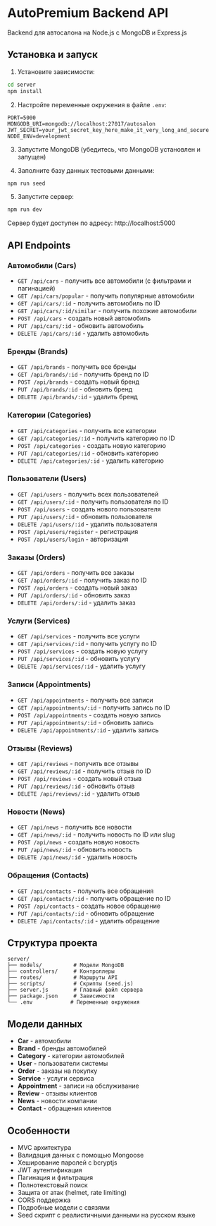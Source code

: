 # AutoPremium Backend API

Backend для автосалона на Node.js с MongoDB и Express.js

## Установка и запуск

1. Установите зависимости:
```bash
cd server
npm install
```

2. Настройте переменные окружения в файле `.env`:
```
PORT=5000
MONGODB_URI=mongodb://localhost:27017/autosalon
JWT_SECRET=your_jwt_secret_key_here_make_it_very_long_and_secure
NODE_ENV=development
```

3. Запустите MongoDB (убедитесь, что MongoDB установлен и запущен)

4. Заполните базу данных тестовыми данными:
```bash
npm run seed
```

5. Запустите сервер:
```bash
npm run dev
```

Сервер будет доступен по адресу: http://localhost:5000

## API Endpoints

### Автомобили (Cars)
- `GET /api/cars` - получить все автомобили (с фильтрами и пагинацией)
- `GET /api/cars/popular` - получить популярные автомобили
- `GET /api/cars/:id` - получить автомобиль по ID
- `GET /api/cars/:id/similar` - получить похожие автомобили
- `POST /api/cars` - создать новый автомобиль
- `PUT /api/cars/:id` - обновить автомобиль
- `DELETE /api/cars/:id` - удалить автомобиль

### Бренды (Brands)
- `GET /api/brands` - получить все бренды
- `GET /api/brands/:id` - получить бренд по ID
- `POST /api/brands` - создать новый бренд
- `PUT /api/brands/:id` - обновить бренд
- `DELETE /api/brands/:id` - удалить бренд

### Категории (Categories)
- `GET /api/categories` - получить все категории
- `GET /api/categories/:id` - получить категорию по ID
- `POST /api/categories` - создать новую категорию
- `PUT /api/categories/:id` - обновить категорию
- `DELETE /api/categories/:id` - удалить категорию

### Пользователи (Users)
- `GET /api/users` - получить всех пользователей
- `GET /api/users/:id` - получить пользователя по ID
- `POST /api/users` - создать нового пользователя
- `PUT /api/users/:id` - обновить пользователя
- `DELETE /api/users/:id` - удалить пользователя
- `POST /api/users/register` - регистрация
- `POST /api/users/login` - авторизация

### Заказы (Orders)
- `GET /api/orders` - получить все заказы
- `GET /api/orders/:id` - получить заказ по ID
- `POST /api/orders` - создать новый заказ
- `PUT /api/orders/:id` - обновить заказ
- `DELETE /api/orders/:id` - удалить заказ

### Услуги (Services)
- `GET /api/services` - получить все услуги
- `GET /api/services/:id` - получить услугу по ID
- `POST /api/services` - создать новую услугу
- `PUT /api/services/:id` - обновить услугу
- `DELETE /api/services/:id` - удалить услугу

### Записи (Appointments)
- `GET /api/appointments` - получить все записи
- `GET /api/appointments/:id` - получить запись по ID
- `POST /api/appointments` - создать новую запись
- `PUT /api/appointments/:id` - обновить запись
- `DELETE /api/appointments/:id` - удалить запись

### Отзывы (Reviews)
- `GET /api/reviews` - получить все отзывы
- `GET /api/reviews/:id` - получить отзыв по ID
- `POST /api/reviews` - создать новый отзыв
- `PUT /api/reviews/:id` - обновить отзыв
- `DELETE /api/reviews/:id` - удалить отзыв

### Новости (News)
- `GET /api/news` - получить все новости
- `GET /api/news/:id` - получить новость по ID или slug
- `POST /api/news` - создать новую новость
- `PUT /api/news/:id` - обновить новость
- `DELETE /api/news/:id` - удалить новость

### Обращения (Contacts)
- `GET /api/contacts` - получить все обращения
- `GET /api/contacts/:id` - получить обращение по ID
- `POST /api/contacts` - создать новое обращение
- `PUT /api/contacts/:id` - обновить обращение
- `DELETE /api/contacts/:id` - удалить обращение

## Структура проекта

```
server/
├── models/          # Модели MongoDB
├── controllers/     # Контроллеры
├── routes/          # Маршруты API
├── scripts/         # Скрипты (seed.js)
├── server.js        # Главный файл сервера
├── package.json     # Зависимости
└── .env            # Переменные окружения
```

## Модели данных

- **Car** - автомобили
- **Brand** - бренды автомобилей
- **Category** - категории автомобилей
- **User** - пользователи системы
- **Order** - заказы на покупку
- **Service** - услуги сервиса
- **Appointment** - записи на обслуживание
- **Review** - отзывы клиентов
- **News** - новости компании
- **Contact** - обращения клиентов

## Особенности

- MVC архитектура
- Валидация данных с помощью Mongoose
- Хеширование паролей с bcryptjs
- JWT аутентификация
- Пагинация и фильтрация
- Полнотекстовый поиск
- Защита от атак (helmet, rate limiting)
- CORS поддержка
- Подробные модели с связями
- Seed скрипт с реалистичными данными на русском языке